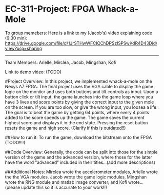 # EC-311-Project: FPGA Whack-a-Mole

To group memebers: Here is a link to my (Jacob's) video explaining code (6:30 min): https://drive.google.com/file/d/1JrSTHwWFClQChDPSzISPSwKdR4D43Did/view?usp=sharing

_____________________________________________________
Team Members: Arielle, Mirclea, Jacob, Mingshan, Kofi

Link to demo video: (TODO)

#Project Overview: 
In this project, we implemented whack-a-mole on the Nexys A7 FPGA. The final project uses the VGA cable to display the game logic on the monitor and uses both buttons and tilt controls as input. Upon a button click or tilt input, the game launches into the game loop where you have 3 lives and score points by giving the correct input to the given mole on the screen. If you are too slow, or give the wrong input, you loosea a life. The goal is to beat the game by getting 64 points, where every 4 points added to the score speeds up the game. The game saves the current highest score and displays it in the end state. Pressing the reset button resets the game and high score. (Clarify if this is outdated!!)

##How to run it:
To run the game, download the bitstream onto the FPGA (TODO!!!!)

##Code Overview:
Generally, the code can be split into those for the simple version of the game and the advanced version, where those for the latter have the word "advanced" included in their titles...(add more descriptions)


##Additional Notes:
Mirclea wrote the accelerometer modules, Arielle wrote the the VGA modules, Jacob wrote the game logic modules, Mingshan wrote the RNG module and matlab image converter, and Kofi wrote... (please update this so it is accurate to your work!!)
